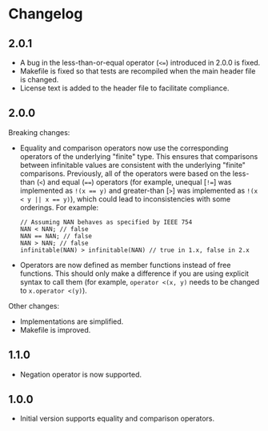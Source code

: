 # Changelog

## 2.0.1

* A bug in the less-than-or-equal operator (`<=`) introduced in 2.0.0 is fixed.
* Makefile is fixed so that tests are recompiled when the main header file is changed.
* License text is added to the header file to facilitate compliance.

## 2.0.0

Breaking changes:

* Equality and comparison operators now use the corresponding operators of the underlying "finite" type. This ensures that comparisons between infinitable values are consistent with the underlying "finite" comparisons. Previously, all of the operators were based on the less-than (`<`) and equal (`==`) operators (for example, unequal [`!=`] was implemented as `!(x == y)` and greater-than [`>`] was implemented as `!(x < y || x == y)`), which could lead to inconsistencies with some orderings. For example:
	```
	// Assuming NAN behaves as specified by IEEE 754
	NAN < NAN; // false
	NAN == NAN; // false
	NAN > NAN; // false
	infinitable(NAN) > infinitable(NAN) // true in 1.x, false in 2.x
	```
* Operators are now defined as member functions instead of free functions. This should only make a difference if you are using explicit syntax to call them (for example, `operator <(x, y)` needs to be changed to `x.operator <(y)`).

Other changes:

* Implementations are simplified.
* Makefile is improved.

## 1.1.0

* Negation operator is now supported.

## 1.0.0

* Initial version supports equality and comparison operators.